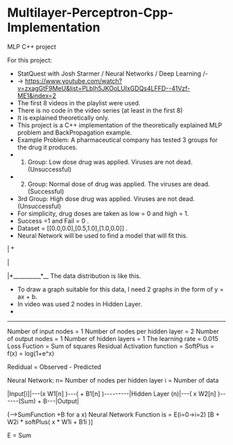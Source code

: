 # Multilayer-Perceptron-Cpp-Implementation
 MLP C++ project
 
 For this project:
  * StatQuest with Josh Starmer / Neural Networks / Deep Learning /-
  * -> https://www.youtube.com/watch?v=zxagGtF9MeU&list=PLblh5JKOoLUIxGDQs4LFFD--41Vzf-ME1&index=2
  * The first 8 videos in the playlist were used.
  * There is no code in the video series (at least in the first 8)
  * It is explained theoretically only.
  * This project is a C++ implementation of the theoretically explained MLP problem and BackPropagation example.
  * Example Problem: A pharmaceutical company has tested 3 groups for the drug it produces.
  * 1. Group: Low dose drug was applied. Viruses are not dead. (Unsuccessful)
  * 2. Group: Normal dose of drug was applied. The viruses are dead. (Successful)
  * 3rd Group: High dose drug was applied. Viruses are not dead. (Unsuccessful)
  * For simplicity, drug doses are taken as low = 0 and high = 1.
  * Success =1 and Fail = 0 .
  * Dataset = [[0.0,0.0],[0.5,1.0],[1.0,0.0]] .
  * Neural Network will be used to find a model that will fit this.

  |    \*
  
  |
  
  |\*__________\*__ The data distribution is like this.
  * To draw a graph suitable for this data, I need 2 graphs in the form of y = ax + b.
  * In video was used 2 nodes in Hidden Layer.
  *
  * *****************************************
Number of input nodes = 1
Number of nodes per hidden layer = 2
Number of output nodes = 1
Number of hidden layers = 1
The learning rate = 0.015
Loss Fuction = Sum of squares Residual
Activation function = SoftPlus = f(x) = log(1+e^x)



Redidual = Observed - Predicted


 Neural Network:
n= Number of nodes per hidden layer
i = Number of data

|Input[i]|---(x W1[n] )---( + B1[n] )---------|Hidden Layer (n)|---( x W2[n] )------(Sum) + B---|Output|


 (-->SumFunction +B for a x)
 Neural Network Function is = E(i=0->i=2) [B + W2i * softPlus( x * W1i + B1i )]

 E = Sum

